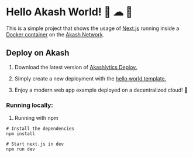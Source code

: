 # Hello Akash World! 👋 ☁ 🚀

This is a simple project that shows the usage of [Next.js](https://nextjs.org/) running inside a [Docker container](https://www.docker.com/) on the [Akash Network](https://akash.network).

## Deploy on Akash

1. Download the latest version of [Akashlytics Deploy.](https://akashlytics.com/deploy)

2. Simply create a new deployment with the [hello world template.](https://github.com/Akashlytics/hello-akash-world/blob/master/deploy.yml)

3. Enjoy a modern web app example deployed on a decentralized cloud! 🎉

### Running locally:

1. Running with npm

```
# Install the dependencies
npm install

# Start next.js in dev
npm run dev
```
